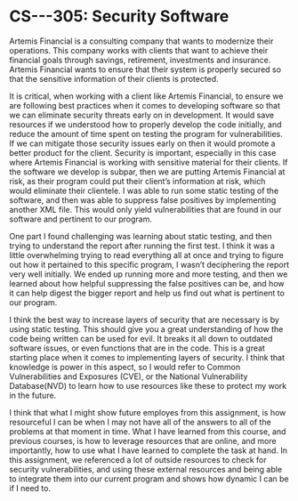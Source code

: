 # CS---305: Security Software

  Artemis Financial is a consulting company that wants to modernize their operations. This company works with clients that want to achieve their financial goals through savings, retirement, investments and insurance. Artemis Financial wants to ensure that their system is properly secured so that the sensitive information of their clients is protected. 
  
  It is critical, when working with a client like Artemis Financial, to ensure we are following best practices when it comes to developing software so that we can eliminate security threats early on in development. It would save resources if we understood how to properly develop the code initially, and reduce the amount of time spent on testing the program for vulnerabilities. If we can mitigate those security issues early on then it would promote a better product for the client. Security is important, especially in this case where Artemis Financial is working with sensitive material for their clients. If the software we develop is subpar, then we are putting Artemis Financial at risk, as their program could put their client’s information at risk, which would eliminate their clientele. I was able to run some static testing of the software, and then was able to suppress false positives by implementing another XML file. This would only yield vulnerabilities that are found in our software and pertinent to our program.
 
 One part I found challenging was learning about static testing, and then trying to understand the report after running the first test. I think it was a little overwhelming trying to read everything all at once and trying to figure out how it pertained to this specific program, I wasn’t deciphering the report very well initially. We ended up running more and more testing, and then we learned about how helpful suppressing the false positives can be, and how it can help digest the bigger report and help us find out what is pertinent to our program. 
 
 I think the best way to increase layers of security that are necessary is by using static testing. This should give you a great understanding of how the code being written can be used for evil. It breaks it all down to outdated software issues, or even functions that are in the code. This is a great starting place when it comes to implementing layers of security. I think that knowledge is power in this aspect, so I would refer to Common Vulnerabilities and Exposures (CVE), or the National Vulnerability Database(NVD) to learn how to use resources like these to protect my work in the future.
 
 I think that what I might show future employes from this assignment, is how resourceful I can be when I may not have all of the answers to all of the problems at that moment in time. What I have learned from this course, and previous courses, is how to leverage resources that are online, and more importantly, how to use what I have learned to complete the task at hand. In this assignment, we referenced a lot of outside resources to check for security vulnerabilities, and using these external resources and being able to integrate them into our current program and shows how dynamic I can be if I need to.
 
